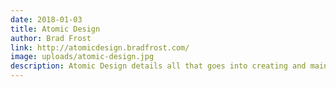 ```yaml
---
date: 2018-01-03
title: Atomic Design
author: Brad Frost
link: http://atomicdesign.bradfrost.com/
image: uploads/atomic-design.jpg
description: Atomic Design details all that goes into creating and maintaining robust design systems, allowing you to roll out higher quality, more consistent UIs faster than ever before.
---
```

